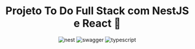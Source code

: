 [typescript_BAGDE]: https://img.shields.io/badge/TypeScript-3178C6?logo=typescript&logoColor=white&style=for-the-badge
[nestjs__BADGE]: https://img.shields.io/badge/NestJS-E0234E?logo=nestjs&logoColor=white&style=for-the-badge
[swagger_BADGE]: https://img.shields.io/badge/swagger-85EA2D?logo=swagger&logoColor=black&style=for-the-badge
<h1 align="center" style="font-weight: bold;">Projeto To Do Full Stack com NestJS e React 🚀</h1>

<div align="center">
  
![nest][nestjs__BADGE]
![swagger][swagger_BADGE]
![typescript][typescript_BAGDE]

</div>
